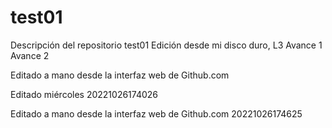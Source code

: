 # test01
Descripción del repositorio test01
Edición desde mi disco duro, L3
Avance 1
Avance 2

Editado a mano desde la interfaz web de Github.com

Editado miércoles 20221026174026

Editado a mano desde la interfaz web de Github.com 20221026174625
